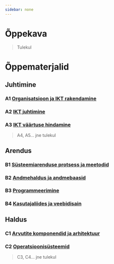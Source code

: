 ```yaml
---
sidebar: none
---
```


# Õppekava

> Tulekul

# Õppematerjalid

## Juhtimine

### A1 [Organisatsioon ja IKT rakendamine](./oppematerjalid/a_juhtimine_01_organisatsioon_ja_ikt_rakendamine)

### A2 [IKT juhtimine](./oppematerjalid/a_juhtimine_02_IKT_juhtimine.md)

### A3 [IKT väärtuse hindamine](./oppematerjalid/a_juhtimine_03_IKT_vaartuse_hindamine)

> A4, A5... jne tulekul

## Arendus

### B1 [Süsteemiarenduse protsess ja meetodid](./oppematerjalid/b_arendus_01_systeemiarenduse_protsess_ja_meetodid)

### B2 [Andmehaldus ja andmebaasid](./oppematerjalid/b_arendus_02_andmehaldus_ja_andmebaasid.md)

### B3 [Programmeerimine](./oppematerjalid/b_arendus_03_programmeerimine.md)

### B4 [Kasutajaliides ja veebidisain](./oppematerjalid/b_arendus_04_kasutajaliides_ja_veebidisain.md)

## Haldus

### C1 [Arvutite komponendid ja arhitektuur](./oppematerjalid/c_haldus_01_arvutite_komponendid_ja_arhitektuur.md)
### C2 [Operatsioonisüsteemid](./oppematerjalid/c_haldus_02_operatsioonisysteemid.md)

> C3, C4... jne tulekul

